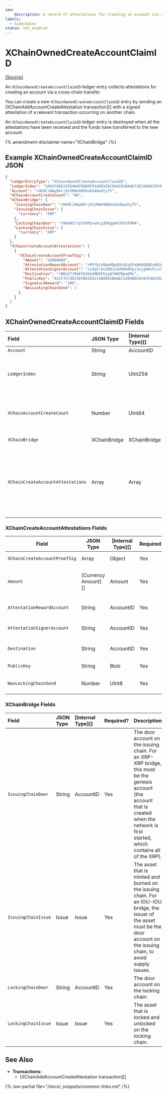 ```yaml
---
seo:
    description: A record of attestations for creating an account via a cross-chain transfer.
labels:
  - Sidechains
status: not_enabled
---
```

# XChainOwnedCreateAccountClaimID
[[Source]](https://github.com/XRPLF/rippled/blob/f64cf9187affd69650907d0d92e097eb29693945/include/xrpl/protocol/detail/ledger_entries.macro#L315-L323 "Source")

An `XChainOwnedCreateAccountClaimID` ledger entry collects attestations for creating an account via a cross-chain transfer.

You can create a new `XChainOwnedCreateAccountClaimID` entry by sending an [XChainAddAccountCreateAttestation transaction][] with a signed attestation of a relevant transaction occurring on another chain.

An `XChainOwnedCreateAccountClaimID` ledger entry is destroyed when all the attestations have been received and the funds have transferred to the new account.

{% amendment-disclaimer name="XChainBridge" /%}


## Example XChainOwnedCreateAccountClaimID JSON

```json
{
  "LedgerEntryType": "XChainOwnedCreateAccountClaimID",
  "LedgerIndex": "5A92F6ED33FDA68FB4B9FD140EA38C056CD2BA9673ECA5B4CEF40F2166BB6F0C",
  "Account": "rHb9CJAWyB4rj91VRWn96DkukG4bwdtyTh",
  "XChainAccountCreateCount": "66",
  "XChainBridge": {
    "IssuingChainDoor": "rHb9CJAWyB4rj91VRWn96DkukG4bwdtyTh",
    "IssuingChainIssue": {
      "currency": "XRP"
    },
    "LockingChainDoor": "rMAXACCrp3Y8PpswXcg3bKggHX76V3F8M4",
    "LockingChainIssue": {
      "currency": "XRP"
    }
  },
  "XChainCreateAccountAttestations": [
    {
      "XChainCreateAccountProofSig": {
        "Amount": "20000000",
        "AttestationRewardAccount": "rMtYb1vNdeMDpD9tA5qSFm8WXEBdEoKKVw",
        "AttestationSignerAccount": "rL8qTrAvZ8Q1o1H9H9Ahpj3xjgmRvFLvJ3",
        "Destination": "rBW1U7J9mEhEdk6dMHEFUjqQ7HW7WpaEMi",
        "PublicKey": "021F7CC4033EFBE5E8214B04D1BAAEC14808DC6C02F4ACE930A8EF0F5909B0C438",
        "SignatureReward": "100",
        "WasLockingChainSend": 1
      }
    }
  ]
}
```


## XChainOwnedCreateAccountClaimID Fields

| Field                             | JSON Type    | [Internal Type][] | Required? | Description |
|:----------------------------------|:-------------|:------------------|:----------|:------------|
| `Account`                         | String       | AccountID         | Yes       | The account that owns this object. |
| `LedgerIndex`                     | String       | UInt256           | Yes       | The ledger index is a hash of a unique prefix for `XChainOwnedCreateAccountClaimID`s, the actual `XChainAccountClaimCount` value, and the fields in `XChainBridge`. |
| `XChainAccountCreateCount`        | Number       | UInt64            | Yes       | An integer that determines the order that accounts created through cross-chain transfers must be performed. Smaller numbers must execute before larger numbers. |
| `XChainBridge`                    | XChainBridge | XChainBridge      | Yes       | The door accounts and assets of the bridge this object correlates to. |
| `XChainCreateAccountAttestations` | Array        | Array             | Yes       | Attestations collected from the witness servers. This includes the parameters needed to recreate the message that was signed, including the amount, destination, signature reward amount, and reward account for that signature. With the exception of the reward account, all signatures must sign the message created with common parameters. |


### XChainCreateAccountAttestations Fields

| Field                         | JSON Type           | [Internal Type][] | Required | Description |
|-------------------------------|---------------------|-------------------|----------|-------------|
| `XChainCreateAccountProofSig` | Array               | Object            | Yes      | An attestation from one witness server. |
| `Amount`                      | [Currency Amount][] | Amount            | Yes      | The amount committed by the `XChainAccountCreateCommit` transaction on the source chain. |
| `AttestationRewardAccount`    | String              | AccountID         | Yes      | The account that should receive this signer's share of the `SignatureReward`. |
| `AttestationSignerAccount`    | String              | AccountID         | Yes      | The account on the door account's signer list that is signing the transaction. |
| `Destination`                 | String              | AccountID         | Yes      | The destination account for the funds on the destination chain. |
| `PublicKey`                   | String              | Blob              | Yes      | The public key used to verify the signature. |
| `WasLockingChainSend`         | Number              | UInt8             | Yes      | A boolean representing the chain where the event occurred. |


### XChainBridge Fields

| Field               | JSON Type | [Internal Type][] | Required? | Description     |
|:--------------------|:----------|:------------------|:----------|:----------------|
| `IssuingChainDoor`  | String    | AccountID         | Yes       | The door account on the issuing chain. For an XRP-XRP bridge, this must be the genesis account (the account that is created when the network is first started, which contains all of the XRP). |
| `IssuingChainIssue` | Issue     | Issue             | Yes       | The asset that is minted and burned on the issuing chain. For an IOU-IOU bridge, the issuer of the asset must be the door account on the issuing chain, to avoid supply issues. |
| `LockingChainDoor`  | String    | AccountID         | Yes       | The door account on the locking chain. |
| `LockingChainIssue` | Issue     | Issue             | Yes       | The asset that is locked and unlocked on the locking chain. |

## See Also

- **Transactions:**
  - [XChainAddAccountCreateAttestation transaction][]

{% raw-partial file="/docs/_snippets/common-links.md" /%}
